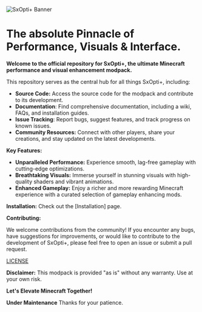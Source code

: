 
![SxOpti+ Banner](https://github.com/user-attachments/assets/d94f3398-46bc-4372-94f3-013c54f46e96)

# The absolute Pinnacle of Performance, Visuals & Interface.

__Welcome to the official repository for SxOpti+, the ultimate Minecraft performance and visual enhancement modpack.__

This repository serves as the central hub for all things SxOpti+, including:

- __Source Code:__ Access the source code for the modpack and contribute to its development.
- **Documentation**: Find comprehensive documentation, including a wiki, FAQs, and installation guides.
- **Issue Tracking**: Report bugs, suggest features, and track progress on known issues.
- **Community Resources:** Connect with other players, share your creations, and stay updated on the latest developments.

**Key Features:**

- **Unparalleled Performance:** Experience smooth, lag-free gameplay with cutting-edge optimizations.
- **Breathtaking Visuals:** Immerse yourself in stunning visuals with high-quality shaders and vibrant animations.
- **Enhanced Gameplay:** Enjoy a richer and more rewarding Minecraft experience with a curated selection of gameplay enhancing mods.

**Installation:**
Check out the [Installation] page.

**Contributing:**

We welcome contributions from the community! If you encounter any bugs, have suggestions for improvements, or would like to contribute to the development of SxOpti+, please feel free to open an issue or submit a pull request.

[LICENSE](LICENSE)

**Disclaimer:**
This modpack is provided "as is" without any warranty. Use at your own risk.

**Let's Elevate Minecraft Together!**

**Under Maintenance**
Thanks for your patience.
